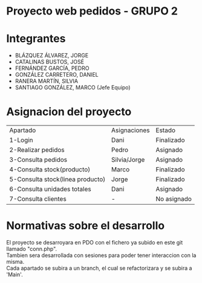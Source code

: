 <h1>Proyecto web pedidos - GRUPO 2 </h1>
<h1>Integrantes</h1>
	<ul>
		<li>BLÁZQUEZ ÁLVAREZ, JORGE</li>
		<li>CATALINAS BUSTOS, JOSÉ</li>
		<li>FERNÁNDEZ GARCÍA, PEDRO</li>
		<li>GONZÁLEZ CARRETERO, DANIEL</li>
		<li>RANERA MARTÍN, SILVIA</li>
		<li>SANTIAGO GONZÁLEZ, MARCO (Jefe Equipo)</li>		
	</ul>
<h1>Asignacion del proyecto</h1>

<table>
	<tr>
		<td>Apartado</td>
		<td>Asignaciones</td>
		<td>Estado</td>
  	</tr>
	<tr>
		<td>1-Login</td>
		<td>Dani</td>
		<td>Finalizado</td>
  	</tr>
  	<tr>
    		<td>2-Realizar pedidos</td>
	  	<td>Pedro</td>
	  	<td>Asignado</td>
  	</tr>
  	<tr>
    		<td>3-Consulta pedidos</td>
	  	<td>Silvia/Jorge</td>
	  	<td>Asignado</td>
	</tr>
	<tr>
		<td>4-Consulta stock(producto)</td>
		<td>Marco</td>
		<td>Finalizado</td>
	</tr>
	<tr>
		<td>5-Consulta stock(linea producto)</td>
		<td>Jorge</td>
		<td>Finalizado</td>
	</tr>
	<tr>
		<td>6-Consulta unidades totales</td>
		<td>Dani</td>
		<td>Asignado</td>
	</tr>
	<tr>
		<td>7-Consulta clientes</td>
		<td>-</td>
		<td>No asignado</td>
	</tr>
</table>

<h1>Normativas sobre el desarrollo</h1>
El proyecto se desarroyara en PDO con el fichero ya subido en este git llamado "conn.php".</br>
Tambien sera desarrollada con sesiones para poder tener interaccion con la misma.</br>
Cada apartado se subira a un branch, el cual se refactorizara y se subira a 'Main'.

